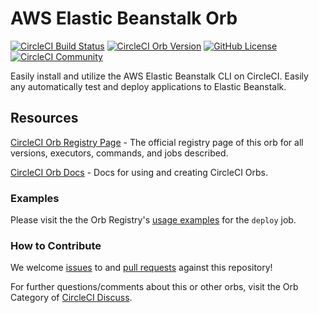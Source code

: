# AWS Elastic Beanstalk Orb

[![CircleCI Build Status](https://circleci.com/gh/CircleCI-Public/aws-elastic-beanstalk-orb.svg?style=shield "CircleCI Build Status")](https://circleci.com/gh/CircleCI-Public/aws-elastic-beanstalk-orb) [![CircleCI Orb Version](https://img.shields.io/badge/endpoint.svg?url=https://badges.circleci.io/orb/circleci/aws-elastic-beanstalk)](https://circleci.com/orbs/registry/orb/circleci/aws-elastic-beanstalk) [![GitHub License](https://img.shields.io/badge/license-MIT-blue.svg)](https://raw.githubusercontent.com/CircleCI-Public/aws-elastic-beanstalk-orb/master/LICENSE) [![CircleCI Community](https://img.shields.io/badge/community-CircleCI%20Discuss-343434.svg)](https://discuss.circleci.com/c/ecosystem/orbs)


Easily install and utilize the AWS Elastic Beanstalk CLI on CircleCI. Easily any automatically test and deploy applications to Elastic Beanstalk.

## Resources

[CircleCI Orb Registry Page](https://circleci.com/orbs/registry/orb/circleci/aws-elastic-beanstalk-orb) - The official registry page of this orb for all versions, executors, commands, and jobs described.

[CircleCI Orb Docs](https://circleci.com/docs/2.0/orb-intro/#section=configuration) - Docs for using and creating CircleCI Orbs.

### Examples
Please visit the the Orb Registry's [usage examples](https://circleci.com/developer/orbs/orb/circleci/aws-elastic-beanstalk#usage-deploy_eb_application_to_env) for the `deploy` job.

### How to Contribute

We welcome [issues](https://github.com/CircleCI-Public/aws-elastic-beanstalk-orb/issues) to and [pull requests](https://github.com/CircleCI-Public/aws-elastic-beanstalk-orb/pulls) against this repository!

For further questions/comments about this or other orbs, visit the Orb Category of [CircleCI Discuss](https://discuss.circleci.com/c/orbs).

